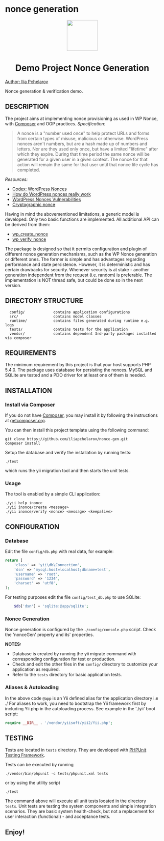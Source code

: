 # nonce generation
<p align="center">
    <a href="https://github.com/inpsyde" target="_blank">
        <img src="https://avatars0.githubusercontent.com/u/571549" height="100px">
    </a>
    <h1 align="center">Demo Project Nonce Generation</h1>
    <a rel="author" href="https://github.com/iliapchelarov">Author: Ilia Pchelarov </a>
    <br>
</p>

Nonce generation & verification demo.

DESCRIPTION
-----------
The project aims at implementing nonce provisioning as used in WP Nonce, with [Composer](http://getcomposer.org/) and OOP practices.
_Specification:_
> A nonce is a "number used once" to help protect URLs and forms from certain types of misuse, malicious or otherwise. 
> WordPress nonces aren't numbers, but are a hash made up of numbers and letters. Nor are they used only once, but have a limited "lifetime" after which they expire. 
> During that time period the same nonce will be generated for a given user in a given context. The nonce for that action will remain the same for that user until that nonce life cycle has completed.

_Resources:_
* [Codex: WordPress Nonces](https://codex.wordpress.org/WordPress_Nonces)
* [How do WordPress nonces really work](https://www.bynicolas.com/code/wordpress-nonce/)
* [WordPress Nonces Vulnerabilities](https://codeseekah.com/2016/01/21/wordpress-nonces-vulnerabilities/)
* [Cryptographic nonce](https://en.wikipedia.org/wiki/Cryptographic_nonce)

Having in mind the abovementioned limitations, a generic model is developed. Only two basic functions are implemented. All additional API can be derived from them:
* [wp_create_nonce](https://codex.wordpress.org/Function_Reference/wp_create_nonce)
* [wp_verify_nonce](https://codex.wordpress.org/Function_Reference/wp_verify_nonce)

The package is designed so that it permits configuration and plugin of different nonce generation mechanisms, such as the WP Nonce generation or different ones. The former is simple and has advantages regarding performance and state persistence. However, it is deterministic and has certain drawbacks for security. Whenever security is at stake - another generation independent from the request (i.e. random) is preferable. The implementation is NOT thread safe, but could be done so in the next version.

DIRECTORY STRUCTURE
-------------------

      config/             contains application configurations
      src/                contains model classes
      runtime/            contains files generated during runtime e.g. logs
      tests/              contains tests for the application
      vendor/             contains dependent 3rd-party packages installed via composer

REQUIREMENTS
------------

The minimum requirement by this project is that your host supports PHP 5.4.0.
The package uses database for persisting the nonces. MySQL and SQLite are tested and a PDO driver for at least one of them is needed.

INSTALLATION
------------

### Install via Composer

If you do not have [Composer](http://getcomposer.org/), you may install it by following the instructions
at [getcomposer.org](http://getcomposer.org/doc/00-intro.md#installation-nix).

You can then install this project template using the following command:
~~~
git clone https://github.com/iliapchelarov/nonce-gen.git 
composer install
~~~

Setup the database and verify the installation by running tests:
~~~
./test
~~~
which runs the yii migration tool and then starts the unit tests.

### Usage 
The tool is enabled by a simple CLI application:
~~~
./yii help inonce
./yii inonce/create <message>
./yii inonce/verify <nonce> <message> <keepalive>
~~~

CONFIGURATION
-------------

### Database

Edit the file `config/db.php` with real data, for example:

```php
return [
    'class' => 'yii\db\Connection',
    'dsn' => 'mysql:host=localhost;dbname=test',
    'username' => 'root',
    'password' => '1234',
    'charset' => 'utf8',
];
```

For testing purposes edit the file `config/test_db.php` to use SQLite:
```php
    $db['dsn'] = 'sqlite:@app/sqlite';
```
### Nonce Generation
Nonce generation is configured by the `./config/console.php` script. Check the 'nonceGen' property and its' properties. 

**NOTES:**
- Database is created by running the yii migrate command with corresponding configuration for test or production.
- Check and edit the other files in the `config/` directory to customize your application as required.
- Refer to the `tests` directory for basic application tests.

### Aliases & Autoloading

In the above code `@app` is an Yii defined alias for the application directory i.e ./
For aliases to work, you need to bootstrap the Yii framework first by including Yii.php in the autoloading process.
See example in the './yii' boot script:

```php
require __DIR__ . '/vendor/yiisoft/yii2/Yii.php';
```

TESTING
-------

Tests are located in `tests` directory. They are developed with [PHPUnit Testing Framework](https://phpunit.de/).

Tests can be executed by running

```
./vendor/bin/phpunit -c tests/phpunit.xml tests
```
or by using the utility script
```
./test
```

The command above will execute all unit tests located in the directory `tests`. Unit tests are testing the system components and simple integration scenarios.
They are basic system health-check, but not a replacement for user interaction (functional) - and acceptance tests. 

Enjoy!
------
